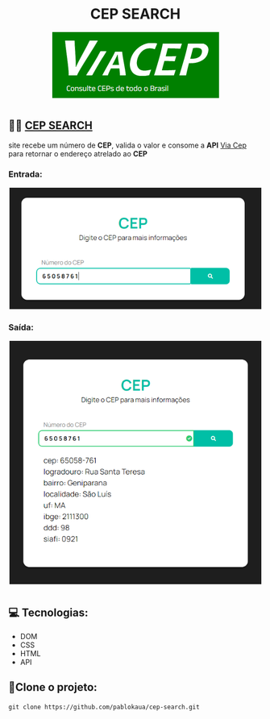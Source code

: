 <h1 align="center">CEP SEARCH</h1>

<p align="center">
<img src="images/api-via-cep.png">
</p>

#

## 👩‍🔬 [CEP SEARCH](https://pablokaua.github.io/cep-search/)

site recebe um número de **CEP**, valida o valor e consome a **API** [Via Cep](https://viacep.com.br/) para retornar o endereço atrelado ao **CEP**

### Entrada:
<p align="center">
<img src="images/input-cep.png" width="500px">
</p>

### Saída:
<p align="center">
<img src="images/cep-matheus.png" width="500px">
</p>

#

## 💻 Tecnologias:
- DOM
- CSS
- HTML
- API

##

## 👥Clone o projeto:

```
git clone https://github.com/pablokaua/cep-search.git
```
